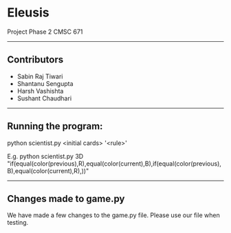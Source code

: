 # Eleusis

Project Phase 2
CMSC 671

-----------------------------------------------
## Contributors

- Sabin Raj Tiwari
- Shantanu Sengupta
- Harsh Vashishta
- Sushant Chaudhari

-----------------------------------------------
## Running the program:

python scientist.py \<initial cards\> '\<rule\>'

E.g.
python scientist.py 3D "if(equal(color(previous),R),equal(color(current),B),if(equal(color(previous),B),equal(color(current),R),))"

-----------------------------------------------
## Changes made to game.py

We have made a few changes to the game.py file. Please use our file when testing.
